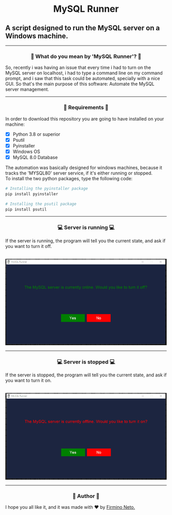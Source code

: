 <div align='center'>
<h1>MySQL Runner</h1>
</div>
<h2>A script designed to run the MySQL server on a Windows machine.</h2>
<!--Problem description-->
<hr/>
<div align='center'>
<h3>🤔 What do you mean by 'MySQL Runner'? 🤔</h3>
</div>
<p>So, recently i was having an issue that every time i had to turn on the MySQL server on localhost, i had to type a command line on my command prompt, and i saw that this task could be automated, specially with a nice GUI. So that's the main purpose of this software: Automate the MySQL server management.</p>
<!--Requirements--->
<hr/>
<div align='center'>
<h3>📁 Requirements 📁</h3>
</div>
<p>In order to download this repository you are going to have installed on your machine:<br/>

- [x] Python 3.8 or superior
- [x] Psutil
- [x] Pyinstaller
- [x] Windows OS
- [x] MySQL 8.0 Database

The automation was basically designed for windows machines, because it tracks the 'MYSQL80' server service, if it's either running or stopped.<br/>
To install the two python packages, type the following code:

```python
# Installing the pyinstaller package
pip install pyinstaller
```

```python
# Installing the psutil package
pip install psutil
```
</p>
<!--Running--->
<hr/>
<div align='center'>
<h3>💻 Server is running 💻</h3>
</div>
<p>If the server is running, the program will tell you the current state, and ask if you want to turn it off.</p><br/>
<div align='center'>
<img src='./assets/mysql_server_online.gif'>
</div>
<!--Stopped--->
<hr/>
<div align='center'>
<h3>💻 Server is stopped 💻</h3>
</div>
<p>If the server is stopped, the program will tell you the current state, and ask if you want to turn it on.</p><br/>
<div align='center'>
<img src='./assets/mysql_server_offline.gif'>
</div>
<!--Author-->
<hr/>
<div align='center'>
<h3>👾 Author 👾</h3>
</div>
<p>I hope you all like it, and it was made with ❤ by <a href='https://github.com/firminoneto11'>Firmino Neto.</a></p>
